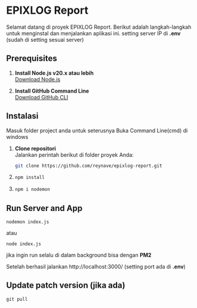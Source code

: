 # EPIXLOG Report

Selamat datang di proyek EPIXLOG Report. Berikut adalah langkah-langkah untuk menginstal dan menjalankan aplikasi ini.
setting server IP di **.env** (sudah di setting sesuai server)
## Prerequisites

1. **Install Node.js v20.x atau lebih**  
   [Download Node.js](https://nodejs.org/en)

2. **Install GitHub Command Line**  
   [Download GitHub CLI](https://cli.github.com/)

## Instalasi
Masuk folder project anda untuk seterusnya 
Buka Command Line(cmd) di windows 

1. **Clone repositori**  
   Jalankan perintah berikut di folder proyek Anda:
   ```bash
   git clone https://github.com/reynave/epixlog-report.git

2. ```bash 
   npm install

3. ```bash 
   npm i nodemon

## Run Server and App

```
nodemon index.js
```
atau 
```
node index.js
```

jika ingin run selalu di dalam background bisa dengan **PM2**


Setelah berhasil jalankan http://localhost:3000/ 
(setting port ada di **.env**)

## Update patch version (jika ada)
```
git pull
```